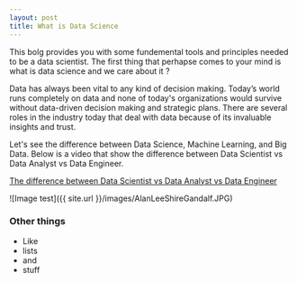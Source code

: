 ```yaml
---
layout: post
title: What is Data Science
---
```


This bolg provides you with some fundemental tools and principles needed to be a data scientist. The first thing that perhapse comes to your mind is what is data science and we care about it ?

Data has always been vital to any kind of decision making. Today’s world runs completely on data and none of today's organizations would survive without data-driven decision making and strategic plans. There are several roles in the industry today that deal with data because of its invaluable insights and trust.  

Let's see the difference between Data Science, Machine Learning, and Big Data.
Below is a video that show the difference between Data Scientist vs Data Analyst vs Data Engineer. 


[The difference between Data Scientist vs Data Analyst vs Data Engineer](https://www.youtube.com/watch?v=5mCnQz3wwAY)

![Image test]({{ site.url }}/images/AlanLeeShireGandalf.JPG)

### Other things
* Like
* lists
* and 
* stuff
